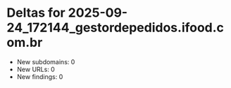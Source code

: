 # Deltas for 2025-09-24_172144_gestordepedidos.ifood.com.br
- New subdomains: 0
- New URLs: 0
- New findings: 0
